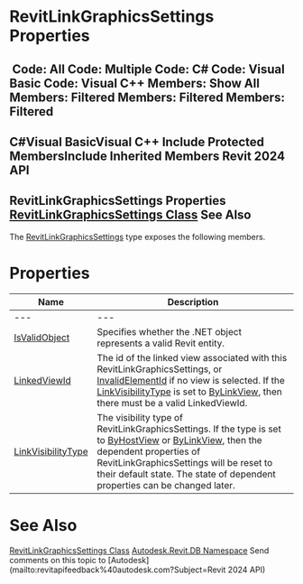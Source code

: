 # RevitLinkGraphicsSettings Properties

﻿
 Code: All Code: Multiple Code: C# Code: Visual Basic Code: Visual C++  Members: Show All Members: Filtered Members: Filtered Members: Filtered   
---  
C#Visual BasicVisual C++
Include Protected MembersInclude Inherited Members
Revit 2024 API  
---  
RevitLinkGraphicsSettings Properties  
[RevitLinkGraphicsSettings Class](2673e53a-632b-327d-2bb3-b07fce16b81e.md "RevitLinkGraphicsSettings Class") See Also  
---  
The [RevitLinkGraphicsSettings](2673e53a-632b-327d-2bb3-b07fce16b81e.md "RevitLinkGraphicsSettings Class") type exposes the following members.
# Properties
| Name | Description |
| --- | --- |
| --- | --- | --- |
| [IsValidObject](69fca39d-fec1-7e96-bb39-ec5d77a4d8f8.md "IsValidObject Property") | Specifies whether the .NET object represents a valid Revit entity. |
| [LinkedViewId](053b6a8c-2212-322c-8f21-b7d95e089b42.md "LinkedViewId Property") | The id of the linked view associated with this RevitLinkGraphicsSettings, or [InvalidElementId](08ae8886-6ab3-3ef5-d2e0-0da2ffa7bd2c.md "InvalidElementId Property") if no view is selected. If the [LinkVisibilityType](e48416ed-38f3-063d-cddd-8262486772b6.md "LinkVisibilityType Property") is set to [ByLinkView](f33e82f3-5bec-4532-457e-d01dc537024f.md "LinkVisibility Enumeration"), then there must be a valid LinkedViewId. |
| [LinkVisibilityType](e48416ed-38f3-063d-cddd-8262486772b6.md "LinkVisibilityType Property") | The visibility type of RevitLinkGraphicsSettings. If the type is set to [ByHostView](f33e82f3-5bec-4532-457e-d01dc537024f.md "LinkVisibility Enumeration") or [ByLinkView](f33e82f3-5bec-4532-457e-d01dc537024f.md "LinkVisibility Enumeration"), then the dependent properties of RevitLinkGraphicsSettings will be reset to their default state. The state of dependent properties can be changed later. |

# See Also
[RevitLinkGraphicsSettings Class](2673e53a-632b-327d-2bb3-b07fce16b81e.md "RevitLinkGraphicsSettings Class")
[Autodesk.Revit.DB Namespace](87546ba7-461b-c646-cbb1-2cb8f5bff8b2.md "Autodesk.Revit.DB Namespace")
Send comments on this topic to [Autodesk](mailto:revitapifeedback%40autodesk.com?Subject=Revit 2024 API)